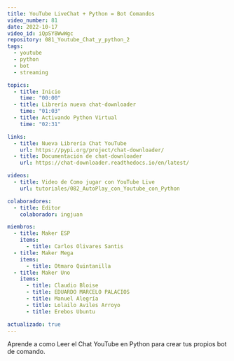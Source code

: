 ```yaml
---
title: YouTube LiveChat + Python = Bot Comandos
video_number: 81
date: 2022-10-17
video_id: iQpSY8WwWgc
repository: 081_Youtube_Chat_y_python_2
tags:
  - youtube
  - python
  - bot
  - streaming

topics:
  - title: Inicio
    time: "00:00"
  - title: Librería nueva chat-downloader
    time: "01:03"
  - title: Activando Python Virtual
    time: "02:31"

links:
  - title: Nueva Librería Chat YouTube
    url: https://pypi.org/project/chat-downloader/
  - title: Documentación de chat-downloader
    url: https://chat-downloader.readthedocs.io/en/latest/

videos:
  - title: Video de Como jugar con YouTube Live 
    url: tutoriales/082_AutoPlay_con_Youtube_con_Python

colaboradores:
  - title: Editor
    colaborador: ingjuan

miembros:
  - title: Maker ESP
    items:
      - title: Carlos Olivares Santis
  - title: Maker Mega
    items:
      - title: Otmaro Quintanilla
  - title: Maker Uno
    items:
      - title: Claudio Bloise
      - title: EDUARDO MARCELO PALACIOS
      - title: Manuel Alegría
      - title: Lolailo Aviles Arroyo
      - title: Erebos Ubuntu

actualizado: true
---
```


Aprende a como Leer el Chat YouTube en Python para crear tus propios bot de comando.
